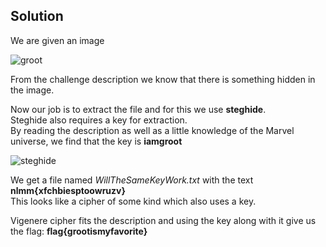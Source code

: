 ## Solution
We are given an image

![groot](https://i.imgur.com/oach17M.jpg)

From the challenge description we know that there is something hidden in the image.

Now our job is to extract the file and for this we use **steghide**.  
Steghide also requires a key for extraction.  
By reading the description as well as a little knowledge of the Marvel universe, we find that the key is **iamgroot** 

![steghide](https://i.imgur.com/ymXMtOu.png)

We get a file named *WillTheSameKeyWork.txt* with the text **nlmm{xfchbiesptoowruzv}**  
This looks like a cipher of some kind which also uses a key.  

Vigenere cipher fits the description and using the key along with it give us the flag:  **flag{grootismyfavorite}**

